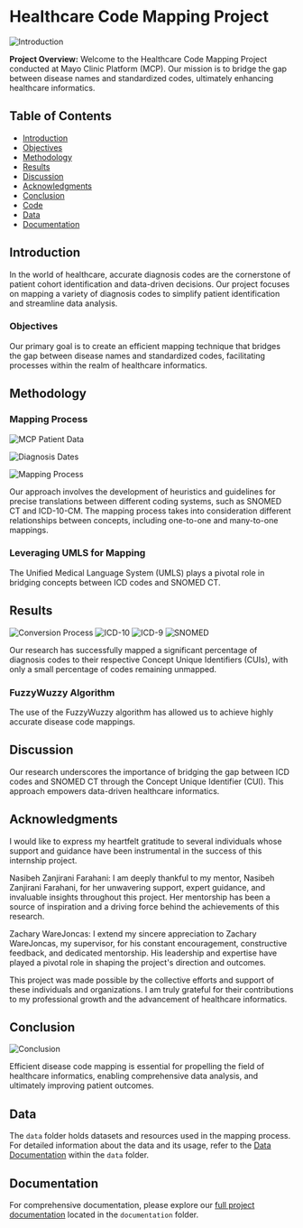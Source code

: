 # Healthcare Code Mapping Project
![Introduction](images/Intro.png)

**Project Overview:** Welcome to the Healthcare Code Mapping Project conducted at Mayo Clinic Platform (MCP). Our mission is to bridge the gap between disease names and standardized codes, ultimately enhancing healthcare informatics.

## Table of Contents
- [Introduction](#introduction)
- [Objectives](#objectives)
- [Methodology](#methodology)
- [Results](#results)
- [Discussion](#discussion)
- [Acknowledgments](#acknowledgments)
- [Conclusion](#conclusion)
- [Code](#code)
- [Data](#data)
- [Documentation](#documentation)

## Introduction
In the world of healthcare, accurate diagnosis codes are the cornerstone of patient cohort identification and data-driven decisions. Our project focuses on mapping a variety of diagnosis codes to simplify patient identification and streamline data analysis.

### Objectives
Our primary goal is to create an efficient mapping technique that bridges the gap between disease names and standardized codes, facilitating processes within the realm of healthcare informatics.

## Methodology
### Mapping Process
![MCP Patient Data](images/MCP-patient-data.png)

![Diagnosis Dates](images/Diagnosis-dates.png)

![Mapping Process](images/Mapping-process.png)

Our approach involves the development of heuristics and guidelines for precise translations between different coding systems, such as SNOMED CT and ICD-10-CM. The mapping process takes into consideration different relationships between concepts, including one-to-one and many-to-one mappings.

### Leveraging UMLS for Mapping
The Unified Medical Language System (UMLS) plays a pivotal role in bridging concepts between ICD codes and SNOMED CT.

## Results
![Conversion Process](images/Conversion-process.png)
![ICD-10](images/ICD10.png)
![ICD-9](images/ICD9.png)
![SNOMED](images/SNOMED.png)

Our research has successfully mapped a significant percentage of diagnosis codes to their respective Concept Unique Identifiers (CUIs), with only a small percentage of codes remaining unmapped.

### FuzzyWuzzy Algorithm
The use of the FuzzyWuzzy algorithm has allowed us to achieve highly accurate disease code mappings.

## Discussion
Our research underscores the importance of bridging the gap between ICD codes and SNOMED CT through the Concept Unique Identifier (CUI). This approach empowers data-driven healthcare informatics.

## Acknowledgments
I would like to express my heartfelt gratitude to several individuals whose support and guidance have been instrumental in the success of this internship project.

Nasibeh Zanjirani Farahani: I am deeply thankful to my mentor, Nasibeh Zanjirani Farahani, for her unwavering support, expert guidance, and invaluable insights throughout this project. Her mentorship has been a source of inspiration and a driving force behind the achievements of this research.

Zachary WareJoncas: I extend my sincere appreciation to Zachary WareJoncas, my supervisor, for his constant encouragement, constructive feedback, and dedicated mentorship. His leadership and expertise have played a pivotal role in shaping the project's direction and outcomes.

This project was made possible by the collective efforts and support of these individuals and organizations. I am truly grateful for their contributions to my professional growth and the advancement of healthcare informatics.

## Conclusion
![Conclusion](images/Conclusion.png)

Efficient disease code mapping is essential for propelling the field of healthcare informatics, enabling comprehensive data analysis, and ultimately improving patient outcomes.

## Data
The `data` folder holds datasets and resources used in the mapping process. For detailed information about the data and its usage, refer to the [Data Documentation](data/README.md) within the `data` folder.

## Documentation
For comprehensive documentation, please explore our [full project documentation](documentation/README.md) located in the `documentation` folder.
